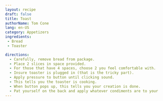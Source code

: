 ```yaml
---
layout: recipe
draft: false
title: Toast
authorName: Tom Cone
lang: en-US
category: Appetizers
ingredients:
 - Bread
 - Toaster

directions:
  - Carefully, remove bread from package. 
  - Place 2 slices in space provided. 
  - For those that have 4 spaces, choose 2 you feel comfortable with. 
  - Insure toaster is plugged in (that is the tricky part). 
  - Apply pressure to button until clicking sound. 
  - This tells you the toaster is cooking. 
  - When button pops up, this tells you your creation is done. 
  - Pat yourself on the back and apply whatever condiments are to your tastes or whatever is available.
---
```

